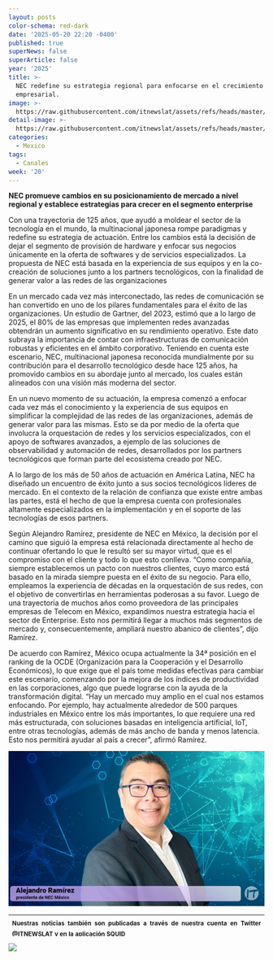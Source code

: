 ```yaml
---
layout: posts
color-schema: red-dark
date: '2025-05-20 22:20 -0400'
published: true
superNews: false
superArticle: false
year: '2025'
title: >-
  NEC redefine su estrategia regional para enfocarse en el crecimiento
  empresarial.
image: >-
  https://raw.githubusercontent.com/itnewslat/assets/refs/heads/master/img/540x320/Alejandro-Ramirez-p.jpg
detail-image: >-
  https://raw.githubusercontent.com/itnewslat/assets/refs/heads/master/img/1024x680/Alejandro-Ramirez-g.jpg
categories:
  - Mexico
tags:
  - Canales
week: '20'
---
```

**NEC promueve cambios en su posicionamiento de mercado a nivel regional y establece estrategias para crecer en el segmento enterprise** 

Con una trayectoria de 125 años, que ayudó a moldear el sector de la tecnología en el mundo, la multinacional japonesa rompe paradigmas y redefine su estrategia de actuación. Entre los cambios está la decisión de dejar el segmento de provisión de hardware y enfocar sus negocios únicamente en la oferta de softwares y de servicios especializados. La propuesta de NEC está basada en la experiencia de sus equipos y en la co-creación de soluciones junto a los partners tecnológicos, con la finalidad de generar valor a las redes de las organizaciones 

En un mercado cada vez más interconectado, las redes de comunicación se han convertido en uno de los pilares fundamentales para el éxito de las organizaciones. Un estudio de Gartner, del 2023, estimó que a lo largo de 2025, el 80% de las empresas que implementen redes avanzadas obtendrán un aumento significativo en su rendimiento operativo. Este dato subraya la importancia de contar con infraestructuras de comunicación robustas y eficientes en el ámbito corporativo. Teniendo en cuenta este escenario, NEC, multinacional japonesa reconocida mundialmente por su contribución para el desarrollo tecnológico desde hace 125 años, ha promovido cambios en su abordaje junto al mercado, los cuales están alineados con una visión más moderna del sector. 

En un nuevo momento de su actuación, la empresa comenzó a enfocar cada vez más el conocimiento y la experiencia de sus equipos en simplificar la complejidad de las redes de las organizaciones, además de generar valor para las mismas.  Esto se da por medio de la oferta que involucra la orquestación de redes y los servicios especializados, con el apoyo de softwares avanzados, a ejemplo de las soluciones de observabilidad y automación de redes, desarrollados por los partners tecnológicos que forman parte del ecosistema creado por NEC.

A lo largo de los más de 50 años de actuación en América Latina, NEC ha diseñado un encuentro de éxito junto a sus socios tecnológicos líderes de mercado. En el contexto de la relación de confianza que existe entre ambas las partes, está el hecho de que la empresa cuenta con profesionales altamente especializados en la implementación y en el soporte de las tecnologías de esos partners.

Según Alejandro Ramírez, presidente de NEC en México, la decisión por el camino que siguió la empresa está relacionada directamente al hecho de continuar ofertando lo que le resultó ser su mayor virtud, que es el compromiso con el cliente y todo lo que esto conlleva. “Como compañía, siempre establecemos un pacto con nuestros clientes, cuyo marco está basado en la mirada siempre puesta en el éxito de su negocio. Para ello, empleamos la experiencia de décadas en la orquestación de sus redes, con el objetivo de convertirlas en herramientas poderosas a su favor. Luego de una trayectoria de muchos años como proveedora de las principales empresas de Telecom en México, expandimos nuestra estrategia hacia el sector de Enterprise. Esto nos permitirá llegar a muchos más segmentos de mercado y, consecuentemente, ampliará nuestro abanico de clientes”, dijo Ramírez. 

De acuerdo con Ramírez, México ocupa actualmente la 34ª posición en el ranking de la OCDE (Organización para la Cooperación y el Desarrollo Económicos), lo que exige que el país tome medidas efectivas para cambiar este escenario, comenzando por la mejora de los índices de productividad en las corporaciones, algo que puede lograrse con la ayuda de la transformación digital. “Hay un mercado muy amplio en el cual nos estamos enfocando. Por ejemplo, hay actualmente alrededor de 500 parques industriales en México entre los más importantes, lo que requiere una red más estructurada, con soluciones basadas en inteligencia artificial, IoT, entre otras tecnologías, además de más ancho de banda y menos latencia. Esto nos permitirá ayudar al país a crecer”, afirmó Ramírez.

![](https://raw.githubusercontent.com/itnewslat/assets/refs/heads/master/img/540x320/Alejandro-Ramirez-p.jpg)

<table style="height: 42px;" width="569">
<tbody>
<tr>
<td style="text-align: justify;"><sub><strong>Nuestras noticias también son publicadas a través de nuestra cuenta en Twitter <a href="https://twitter.com/itnewslat?lang=es">@ITNEWSLAT</a> y en la aplicación <a href="https://squidapp.co/en/">SQUID</a></strong></sub></td>
</tr>
</tbody>
</table>

<img src="https://tracker.metricool.com/c3po.jpg?hash=56f88a41e39ab42c063cc51676587a04"/>
